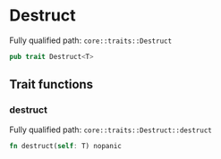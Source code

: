 # Destruct

Fully qualified path: `core::traits::Destruct`

```rust
pub trait Destruct<T>
```

## Trait functions

### destruct

Fully qualified path: `core::traits::Destruct::destruct`

```rust
fn destruct(self: T) nopanic
```


